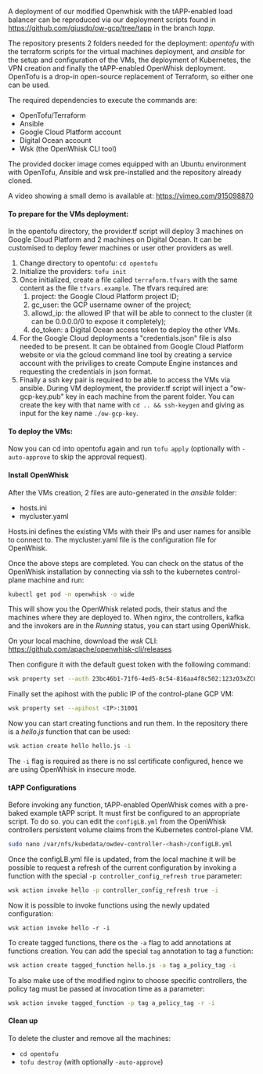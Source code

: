 A deployment of our modified Openwhisk with the tAPP-enabled load balancer can be reproduced via our deployment scripts found in https://github.com/giusdp/ow-gcp/tree/tapp in the branch _tapp_.

The repository presents 2 folders needed for the deployment: _opentofu_ with the terraform scripts for the virtual machines deployment, and _ansible_ for the setup and configuration of the VMs, the deployment of Kubernetes, the VPN creation and finally the tAPP-enabled OpenWhisk deployment. OpenTofu is a drop-in open-source replacement of Terraform, so either one can be used.

The required dependencies to execute the commands are:

- OpenTofu/Terraform
- Ansible
- Google Cloud Platform account
- Digital Ocean account
- Wsk (the OpenWhisk CLI tool)

The provided docker image comes equipped with an Ubuntu environment with OpenTofu, Ansible and wsk pre-installed and the repository already cloned.

A video showing a small demo is available at: https://vimeo.com/915098870

#### To prepare for the VMs deployment:

In the opentofu directory, the provider.tf script will deploy 3 machines on Google Cloud Platform and 2 machines on Digital Ocean. It can be customised to deploy fewer machines or user other providers as well.

1. Change directory to opentofu: `cd opentofu`
2. Initialize the providers: `tofu init`
3. Once initialized, create a file called `terraform.tfvars` with the same content as the file `tfvars.example`. The tfvars required are:
   1. project: the Google Cloud Platform project ID;
   2. gc_user: the GCP username owner of the project;
   3. allowd_ip: the allowed IP that will be able to connect to the cluster (it can be 0.0.0.0/0 to expose it completely);
   4. do_token: a Digital Ocean access token to deploy the other VMs.
4. For the Google Cloud deployments a "credentials.json" file is also needed to be present. It can be obtained from Google Cloud Platform website or via the gcloud command line tool by creating a service account with the priviliges to create Compute Engine instances and requesting the credentials in json format.
5. Finally a ssh key pair is required to be able to access the VMs via ansible. During VM deployment, the provider.tf script will inject a "ow-gcp-key.pub" key in each machine from the parent folder. You can create the key with that name with `cd .. && ssh-keygen` and giving as input for the key name `./ow-gcp-key`.

#### To deploy the VMs:

Now you can cd into opentofu again and run `tofu apply` (optionally with `-auto-approve` to skip the approval request).

#### Install OpenWhisk

After the VMs creation, 2 files are auto-generated in the _ansible_ folder:

- hosts.ini
- mycluster.yaml

Hosts.ini defines the existing VMs with their IPs and user names for ansible to connect to. The mycluster.yaml file is the configuration file for OpenWhisk.

Once the above steps are completed. You can check on the status of the OpenWhisk installation by connecting via ssh to the kubernetes control-plane machine and run:

```bash
kubectl get pod -n openwhisk -o wide
```

This will show you the OpenWhisk related pods, their status and the machines where they are deployed to. When nginx, the controllers, kafka and the invokers are in the _Running_ status, you can start using OpenWhisk.

On your local machine, download the _wsk_ CLI: https://github.com/apache/openwhisk-cli/releases

Then configure it with the default guest token with the following command:

```bash
wsk property set --auth 23bc46b1-71f6-4ed5-8c54-816aa4f8c502:123zO3xZCLrMN6v2BKK1dXYFpXlPkccOFqm12CdAsMgRU4VrNZ9lyGVCGuMDGIwP
```

Finally set the apihost with the public IP of the control-plane GCP VM:

```bash
wsk property set --apihost <IP>:31001
```

Now you can start creating functions and run them. In the repository there is a _hello.js_ function that can be used:

```bash
wsk action create hello hello.js -i
```

The `-i` flag is required as there is no ssl certificate configured, hence we are using OpenWhisk in insecure mode.

#### tAPP Configurations

Before invoking any function, tAPP-enabled OpenWhisk comes with a pre-baked example tAPP script. It must first be configured to an appropriate script. To do so. you can edit the `configLB.yml` from the OpenWhisk controllers persistent volume claims from the Kubernetes control-plane VM.

```bash
sudo nano /var/nfs/kubedata/owdev-controller-<hash>/configLB.yml
```

Once the configLB.yml file is updated, from the local machine it will be possible to request a refresh of the current configuration by invoking a function with the special `-p controller_config_refresh true` parameter:

```bash
wsk action invoke hello -p controller_config_refresh true -i
```

Now it is possible to invoke functions using the newly updated configuration:

```
wsk action invoke hello -r -i
```

To create tagged functions, there os the `-a` flag to add annotations at functions creation. You can add the special `tag` annotation to tag a function:

```bash
wsk action create tagged_function hello.js -a tag a_policy_tag -i
```

To also make use of the modified nginx to choose specific controllers, the policy tag must be passed at invocation time as a parameter:

```bash
wsk action invoke tagged_function -p tag a_policy_tag -r -i
```

#### Clean up

To delete the cluster and remove all the machines:

- `cd opentofu`
- `tofu destroy` (with optionally `-auto-approve`)
